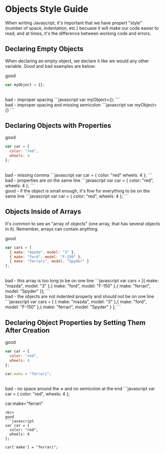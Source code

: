 # Objects Style Guide
When writing Javascript, it's important that we have propert "style" (number of space, indentation, etc.) becuase it will make our code easier to read, and at times, it's the difference between working code and errors.

## Declaring Empty Objects
When declaring an empty object, we declare it like we would any other variable. Good and bad examples are below:

good
```javascript
var myObject = {};
```
<br>
bad - improper spacing
```javascript
var myObject={};
```
<br>
bad - improper spacing and missing semicolon
```javascript
var myObject= {}
```

## Declaring Objects with Properties

good
```javascript
var car = {
  color: "red",
  wheels: 4
};
```
<br>
bad - missing comma
```javascript
var car = {
  color: "red"
  wheels: 4
};
```
<br>
bad - properties are on the same line 
```javascript
var car = {
  color: "red", wheels: 4
};
```
<br>
good - if the object is small enough, it's fine for everything to be on the same line
```javascript
var car = { color: "red", wheels: 4 };
```
<br>

## Objects Inside of Arrays
It's common to see an "array of objects" (one array, that has several objects in it). Remember, arrays can contain anything.

good
```javascript
var cars = [
  { make: "mazda", model: "3" },
  { make: "ford", model: "F-150" },
  { make: "ferrari", model: "Spyder" }
];
```
<br>
bad - this array is too long to be on one line
```javascript
var cars = [{ make: "mazda", model: "3" },{ make: "ford", model: "F-150" },{ make: "ferrari", model: "Spyder" }];
```
<br>
bad - the objects are not indented properly and should not be on one line
```javascript
var cars = [
{ make: "mazda", model: "3" },{ make: "ford", model: "F-150" },{ make: "ferrari", model: "Spyder" }
];
```
<br>

## Declaring Object Properties by Setting Them After Creation
good
```javascript
var car = {
  color: "red",
  wheels: 4
};

car.make = "ferrari";
```
<br>
bad - no space around the <strong>=</strong> and no semicolon at the end
```javascript
var car = {
  color: "red",
  wheels: 4
};

car.make="ferrari"
```
<br>
good
```javascript
var car = {
  color: "red",
  wheels: 4
};

car['make'] = "ferrari";
```

